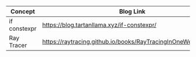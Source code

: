 |Concept|Blog Link|Comment|
|-------|---------|-------|
|if constexpr|https://blog.tartanllama.xyz/if-constexpr/ ||
|Ray Tracer|https://raytracing.github.io/books/RayTracingInOneWeekend.html ||

